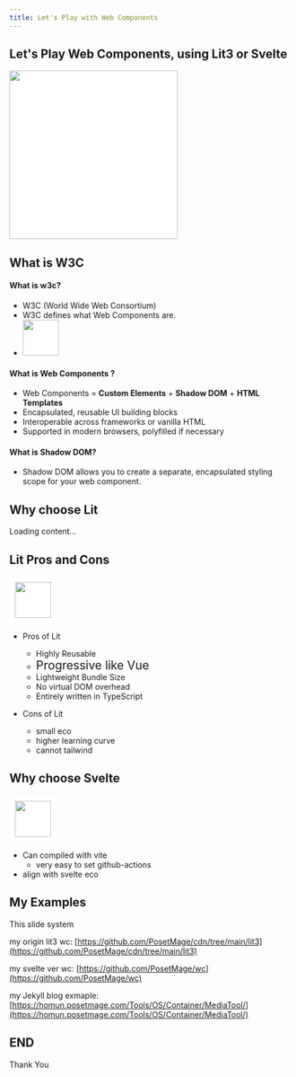 ```yaml
---
title: Let's Play with Web Components
---
```


<div class="slide">

## Let's Play Web Components, using Lit3 or Svelte

<img src="https://avatars.githubusercontent.com/u/1905708" style="background-color: white; height: 300px;">


</div>

<div class="slide">

## What is W3C

#### What is w3c? 
  * W3C (World Wide Web Consortium)
  * W3C defines what Web Components are.
  * <img src="https://upload.wikimedia.org/wikipedia/commons/thumb/e/ed/W3C%C2%AE_Icon.svg/210px-W3C%C2%AE_Icon.svg.png" style="background-color: white; height: 64px;">

#### What is Web Components ? 
  * Web Components = **Custom Elements** + **Shadow DOM** + **HTML Templates**
  * Encapsulated, reusable UI building blocks
  * Interoperable across frameworks or vanilla HTML
  * Supported in modern browsers, polyfilled if necessary

#### What is Shadow DOM?
  * Shadow DOM allows you to create a separate, encapsulated styling scope for your web component.


</div>

<div class="slide">

## Why choose Lit

  <div class="embed_youtube" yt-title="在你不知道的角落，前端的未来正在回归本源" yt-url="J_xIxliB0Jo" yt-width="700">Loading content...
  </div>

</div>

<div class="slide">

## Lit Pros and Cons

<img src="https://lit.dev/images/logo.svg" style="background-color: white; height: 64px; border: 10px solid white;">

* Pros of Lit
  * Highly Reusable
  * <span style="font-size: 1.5em;">Progressive like Vue</span>
  * Lightweight Bundle Size
  * No virtual DOM overhead
  * Entirely written in TypeScript

* Cons of Lit
  * small eco
  * higher learning curve
  * cannot tailwind

</div>


<div class="slide">

## Why choose Svelte

<img src="https://raw.githubusercontent.com/gaia-green-tech/svelte-ackee/HEAD/img/svelte-logo.png" style="background-color: white; height: 64px; border: 10px solid white;">

* Can compiled with vite
  * very easy to set github-actions
* align with svelte eco

</div>

<div class="slide">

## My Examples

This slide system

my origin lit3 wc: [https://github.com/PosetMage/cdn/tree/main/lit3](https://github.com/PosetMage/cdn/tree/main/lit3)

my svelte ver wc: [https://github.com/PosetMage/wc](https://github.com/PosetMage/wc)

my Jekyll blog exmaple: [https://homun.posetmage.com/Tools/OS/Container/MediaTool/](https://homun.posetmage.com/Tools/OS/Container/MediaTool/)

</div>

<div class="slide">

## END

Thank You

</div>

<script src="https://posetmage.com/cdn/js/EmbedYoutubeVideo.js">
